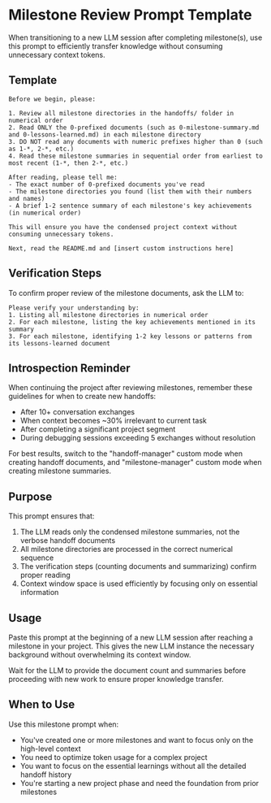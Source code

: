 # Milestone Review Prompt Template

When transitioning to a new LLM session after completing milestone(s), use this prompt to efficiently transfer knowledge without consuming unnecessary context tokens.

## Template

```
Before we begin, please:

1. Review all milestone directories in the handoffs/ folder in numerical order
2. Read ONLY the 0-prefixed documents (such as 0-milestone-summary.md and 0-lessons-learned.md) in each milestone directory
3. DO NOT read any documents with numeric prefixes higher than 0 (such as 1-*, 2-*, etc.)
4. Read these milestone summaries in sequential order from earliest to most recent (1-*, then 2-*, etc.)

After reading, please tell me:
- The exact number of 0-prefixed documents you've read
- The milestone directories you found (list them with their numbers and names)
- A brief 1-2 sentence summary of each milestone's key achievements (in numerical order)

This will ensure you have the condensed project context without consuming unnecessary tokens.

Next, read the README.md and [insert custom instructions here]
```

## Verification Steps

To confirm proper review of the milestone documents, ask the LLM to:

```
Please verify your understanding by:
1. Listing all milestone directories in numerical order
2. For each milestone, listing the key achievements mentioned in its summary
3. For each milestone, identifying 1-2 key lessons or patterns from its lessons-learned document
```

## Introspection Reminder

When continuing the project after reviewing milestones, remember these guidelines for when to create new handoffs:

- After 10+ conversation exchanges
- When context becomes ~30% irrelevant to current task
- After completing a significant project segment
- During debugging sessions exceeding 5 exchanges without resolution

For best results, switch to the "handoff-manager" custom mode when creating handoff documents, and "milestone-manager" custom mode when creating milestone summaries.

## Purpose

This prompt ensures that:

1. The LLM reads only the condensed milestone summaries, not the verbose handoff documents
2. All milestone directories are processed in the correct numerical sequence
3. The verification steps (counting documents and summarizing) confirm proper reading
4. Context window space is used efficiently by focusing only on essential information

## Usage

Paste this prompt at the beginning of a new LLM session after reaching a milestone in your project. This gives the new LLM instance the necessary background without overwhelming its context window.

Wait for the LLM to provide the document count and summaries before proceeding with new work to ensure proper knowledge transfer.

## When to Use

Use this milestone prompt when:
- You've created one or more milestones and want to focus only on the high-level context
- You need to optimize token usage for a complex project
- You want to focus on the essential learnings without all the detailed handoff history
- You're starting a new project phase and need the foundation from prior milestones